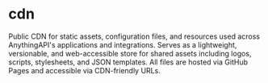 # cdn
Public CDN for static assets, configuration files, and resources used across AnythingAPI's applications and integrations.  Serves as a lightweight, versionable, and web-accessible store for shared assets including logos, scripts, stylesheets, and JSON templates. All files are hosted via GitHub Pages and accessible via CDN-friendly URLs.
